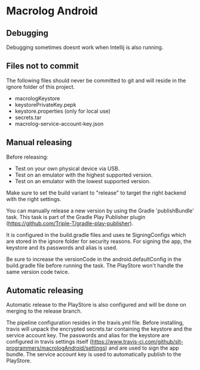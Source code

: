 # Macrolog Android

## Debugging
Debugging sometimes doesnt work when Intellij is also running.

## Files not to commit
The following files should never be committed to git and will reside in the ignore folder of
this project.
- macrologKeystore
- keystorePrivateKey.pepk
- keystore.properties (only for local use)
- secrets.tar
- macrolog-service-account-key.json


## Manual releasing
Before releasing: 
- Test on your own physical device via USB.
- Test on an emulator with the highest supported version.
- Test on an emulator with the lowest supported version.

Make sure to set the build variant to "release" to target the right backend with the right settings.

You can manually release a new version by using the Gradle 'publishBundle' task.
This task is part of the Gradle Play Publisher plugin 
(https://github.com/Triple-T/gradle-play-publisher).
 
It is configured in the build.gradle files and uses te SigningConfigs 
which are stored in the ignore folder for security reasons. 
For signing the app, the keystore and its passwords and alias is used. 

Be sure to increase the versionCode in the android.defaultConfig in the build.gradle file 
before running the task. The PlayStore won't handle the same version code twice.


## Automatic releasing

Automatic release to the PlayStore is also configured and will be done 
on merging to the release branch. 

The pipeline configuration resides in the travis.yml file. Before installing, travis will unpack
the encrypted secrets.tar containing the keystore and the service account key. 
The passwords and alias for the keystore are configured in travis settings itself 
(https://www.travis-ci.com/github/slt-programmers/macrologAndroid/settings) and are used to 
sign the app bundle. The service account key is used to automatically publish to the PlayStore.

 